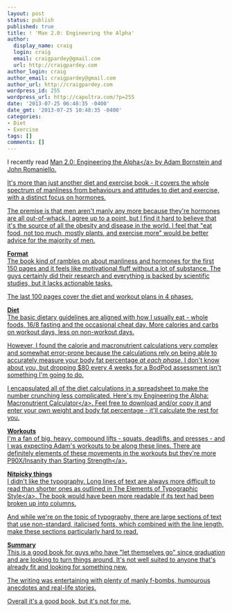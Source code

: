 ```yaml
---
layout: post
status: publish
published: true
title: ! 'Man 2.0: Engineering the Alpha'
author:
  display_name: craig
  login: craig
  email: craigpardey@gmail.com
  url: http://craigpardey.com
author_login: craig
author_email: craigpardey@gmail.com
author_url: http://craigpardey.com
wordpress_id: 255
wordpress_url: http://capultra.com/?p=255
date: '2013-07-25 06:48:35 -0400'
date_gmt: '2013-07-25 10:48:35 -0400'
categories:
- Diet
- Exercise
tags: []
comments: []
---
```

<p>I recently read <a href="http:/&#47;www.amazon.com&#47;Man-2-0-Engineering-Alpha-Muscle&#47;dp&#47;006222087X&#47;">Man 2.0: Engineering the Alpha<&#47;a> by Adam Bornstein and John Romaniello.</p>
<p>It's more than just another diet and exercise book - it covers the whole spectrum of manliness from behaviours and attitudes to diet and exercise, with a distinct focus on hormones.</p>
<p>The premise is that men aren't manly any more because they're hormones are all out-of-whack.  I agree up to a point, but I find it hard to believe that it's the source of all the obesity and disease in the world.  I feel that "eat food, not too much, mostly plants, and exercise more" would be better advice for the majority of men.</p>
<p><strong>Format</strong><br />
The book kind of rambles on about manliness and hormones for the first 150 pages and it feels like motivational fluff without a lot of substance.  The guys certainly did their research and everything is backed by scientific studies, but it lacks actionable tasks.</p>
<p>The last 100 pages cover the diet and workout plans in 4 phases.</p>
<p><strong>Diet</strong><br />
The basic dietary guidelines are aligned with how I usually eat - whole foods, 16/8 fasting and the occasional cheat day.  More calories and carbs on workout days, less on non-workout days.</p>
<p>However, I found the calorie and macronutrient calculations very complex and somewhat error-prone because the calculations rely on being able to accurately measure your body fat percentage <em>at each phase</em>.  I don't know about you, but dropping $80 every 4 weeks for a BodPod assessment isn't something I'm going to do.</p>
<p>I encapsulated all of the diet calculations in a spreadsheet to make the number crunching less complicated.  Here's my <a href="http:/&#47;tinyurl.com&#47;alphastatus">Engineering the Alpha: Macronutrient Calculator<&#47;a>.  Feel free to download and&#47;or copy it and enter your own weight and body fat percentage - it'll calculate the rest for you.</p>
<p><strong>Workouts</strong><br />
I'm a fan of big, heavy, compound lifts - squats, deadlifts, and presses - and I was expecting Adam's workouts to be along these lines.  There are definitely elements of these movements in the workouts but they're more P90X/Insanity than <a href="http:&#47;&#47;www.amazon.com&#47;Starting-Strength-ebook&#47;dp&#47;B006XJR5ZA">Starting Strength<&#47;a>.</p>
<p><strong>Nitpicky things</strong><br />
I didn't like the typography.  Long lines of text are always more difficult to read than shorter ones as outlined in <a href="http:/&#47;www.amazon.com&#47;Elements-Typographic-Style-Robert-Bringhurst&#47;dp&#47;0881792063">The Elements of Typographic Style<&#47;a>. The book would have been more readable if its text had been broken up into columns.</p>
<p>And while we're on the topic of typography, there are large sections of text that use non-standard, italicised fonts, which combined with the line length, make these sections particularly hard to read.</p>
<p><strong>Summary</strong><br />
This is a good book for guys who have "let themselves go" since graduation and are looking to turn things around.  It's not well suited to anyone that's already fit and looking for something new.</p>
<p>The writing was entertaining with plenty of manly f-bombs, humourous anecdotes and real-life stories.</p>
<p>Overall it's a good book, but it's not for me.</p>
